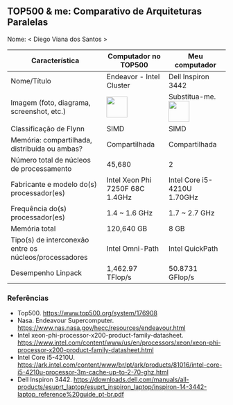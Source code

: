 TOP500 & me: Comparativo de Arquiteturas Paralelas
--------------------------------------------------

Nome: < Diego Viana dos Santos >

| Característica                                            | Computador no TOP500  | Meu computador  |
| --------------------------------------------------------- | --------------------- | --------------- |
| Nome/Título                                               | Endeavor - Intel Cluster                      | Dell Inspiron 3442            |
| Imagem (foto, diagrama, screenshot, etc.)                 | <img src="https://www.nas.nasa.gov/hecc/assets/images/content/Endeavour_large.jpg" width="48"> | Substitua-me. <img src="http://www.top500.org/static//images/Top500_logo.png" width="48">|
| Classificação de Flynn                                    | SIMD                      | SIMD                |
| Memória: compartilhada, distribuída ou ambas?             | Compartilhada                      | Compartilhada                |
| Número total de núcleos de processamento                  | 45,680                      | 2                |
| Fabricante e modelo do(s) processador(es)                 | Intel Xeon Phi 7250F 68C 1.4GHz                      | Intel Core i5-4210U 1.70GHz                |
| Frequência do(s) processador(es)                          | 1.4 ~ 1.6 GHz                      | 1.7 ~ 2.7 GHz                |
| Memória total                                             | 120,640 GB                      | 8 GB                |
| Tipo(s) de interconexão entre os núcleos/processadores    | Intel Omni-Path                      | Intel QuickPath                |
| Desempenho Linpack                                        | 1,462.97 TFlop/s                      | 50.8731 GFlop/s               |

### Referências
- Top500. https://www.top500.org/system/176908
- Nasa. Endeavour Supercomputer. https://www.nas.nasa.gov/hecc/resources/endeavour.html
- Intel xeon-phi-processor-x200-product-family-datasheet. https://www.intel.com/content/www/us/en/processors/xeon/xeon-phi-processor-x200-product-family-datasheet.html
- Intel Core i5-4210U. https://ark.intel.com/content/www/br/pt/ark/products/81016/intel-core-i5-4210u-processor-3m-cache-up-to-2-70-ghz.html
- Dell Inspiron 3442. https://downloads.dell.com/manuals/all-products/esuprt_laptop/esuprt_inspiron_laptop/inspiron-14-3442-laptop_reference%20guide_pt-br.pdf
